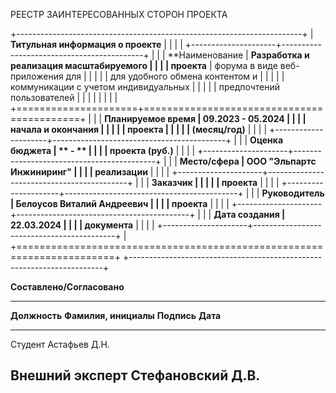 РЕЕСТР ЗАИНТЕРЕСОВАННЫХ СТОРОН ПРОЕКТА

+-----------------------------------------------------------------------+
| **Титульная информация о проекте**                                    |
|                                                                       |
| +---------------------+-------------------------------------------+   |
| | **Наименование      | **Разработка и реализация масштабируемого |   |
| | проекта**           |  форума в виде веб-приложения для         |   |
| |                     |  для удобного обмена контентом и          |   |
| |                     |  коммуникации с учетом индивидуальных     |   |
| |                     |          предпочтений пользователей       |   |
| |                     |                                           |   |
| +=====================+===========================================+   |
| | **Планируемое время | **09.2023 - 05.2024**                     |   |
| | начала и окончания  |                                           |   |
| | проекта             |                                           |   |
| | (месяц/год)**       |                                           |   |
| +---------------------+-------------------------------------------+   |
| | **Оценка бюджета    | ** - **                                   |   |
| | проекта (руб.)**    |                                           |   |
| +---------------------+-------------------------------------------+   |
| | **Место/сфера       | ООО "Эльпартс Инжиниринг"                 |   |
| | реализации**        |                                           |   |
| +---------------------+-------------------------------------------+   |
| | **Заказчик          |                                           |   |
| | проекта**           |                                           |   |
| +---------------------+-------------------------------------------+   |
| | **Руководитель      | Белоусов Виталий Андреевич                |   |
| | проекта**           |                                           |   |
| +---------------------+-------------------------------------------+   |
| | **Дата создания     | 22.03.2024                                |   |
| | документа**         |                                           |   |
| +---------------------+-------------------------------------------+   |
+=======================================================================+
+-----------------------------------------------------------------------+



**Составлено/Согласовано**

  ------------------------------------------------------------------------
  **Должность**       **Фамилия, инициалы**     **Подпись**      **Дата**
  ------------------- --------------------- ------------------- ----------
  Студент             Астафьев Д.Н.                                                                                   

  Внешний эксперт     Стефановский Д.В.                         
  ------------------------------------------------------------------------
